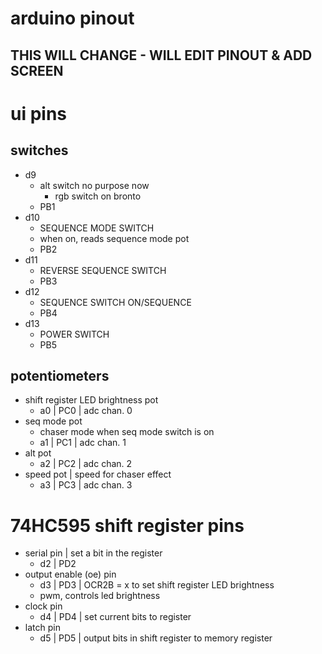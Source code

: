 # arduino pinout
## THIS WILL CHANGE - WILL EDIT PINOUT & ADD SCREEN

# ui pins
## switches
- d9
    - alt switch no purpose now
        - rgb switch on bronto
    - PB1
- d10 
    - SEQUENCE MODE SWITCH
    - when on, reads sequence mode pot
    - PB2
- d11
    - REVERSE SEQUENCE SWITCH
    - PB3
- d12
    - SEQUENCE SWITCH ON/SEQUENCE
    - PB4
- d13
    - POWER SWITCH
    - PB5
## potentiometers
- shift register LED brightness pot
    - a0 | PC0 | adc chan. 0
- seq mode pot
    - chaser mode when seq mode switch is on
    - a1 | PC1 | adc chan. 1
- alt pot
    - a2 | PC2 | adc chan. 2
- speed pot | speed for chaser effect 
    - a3 | PC3 | adc chan. 3
# 74HC595 shift register pins
- serial pin | set a bit in the register
    - d2 | PD2
- output enable (oe) pin
    - d3 | PD3 | OCR2B = x to set shift register LED brightness
    * pwm, controls led brightness
- clock pin 
    - d4 | PD4 | set current bits to register
- latch pin
    - d5 | PD5 | output bits in shift register to memory register